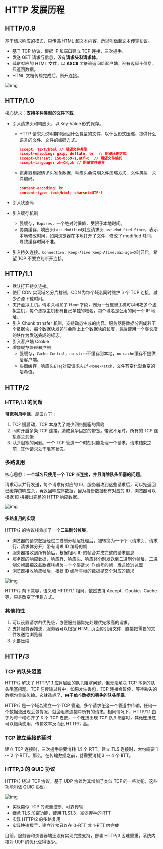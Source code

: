 # HTTP 发展历程

## HTTP/0.9

基于请求响应的模式，只传递 HTML 超文本内容，所以叫做超文本传输协议。

- 基于 TCP 协议，根据 IP 和端口建立 TCP 连接，三次握手。
- 发送 GET 请求行信息，没有**请求头和请求体**。
- 读取对应的 HTML 文件，以 **ASCII** 字符流返回给客户端，没有返回头信息，只返回数据。
- HTML 文档传输完成后，断开连接。

![img](assets/db1166c68c22a45c9858e88a234f1a34.png)

## HTTP/1.0

核心诉求：**支持多种类型的文件下载**

- 引入请求头和响应头，以 Key-Value 形式保存。

  - HTTP 请求头说明期待返回什么类型的文件、以什么形式压缩、提供什么语言的文件、文件的编码方式。

    ```json
    accept: text/html // 期望文件类型
    accept-encoding: gzip, deflate, br  // 期望压缩方式
    accept-Charset: ISO-8859-1,utf-8  // 期望文件编码
    accept-language: zh-CN,zh // 期望文件语言
    ```

  - 服务器根据请求头准备数据，响应头会说明文件压缩方式、文件类型、文件编码。

    ```json
    content-encoding: br
    content-type: text/html; charset=UTF-8
    ```

- 引入状态码
- 引入缓存机制
  - 强缓存，`Expires`，一个绝对时间值，受限于本地时间。
  - 协商缓存，响应头`Last-Modified`对应请求头`Last-Modified-Since`，表示本地修改时间，如果浏览器在本地打开了文件，修改了 modified 时间，导致缓存时间不准。
- 引入持久连接。`Connection: Keep-Alive Keep-Alive:max-age=X`时开启，希望 TCP 不要立刻断开连接。

## HTTP/1.1

- 默认打开持久连接。
- 使用 CDN 实现域名分片机制，CDN 为每个域名同时维护 6 个 TCP 连接，减少资源下载时间。
- 支持虚拟主机。请求头增加了 Host 字段，因为一台屋里主机可以绑定多个虚拟主机，每个虚拟主机都有自己单独的域名，每个域名是公用的同一个 IP 地址。
- 引入 Chunk transfer 机制，支持动态生成的内容。服务器将数据分割成若干个数据块，每个数据块发送时会附上上个数据块的长度，最后使用一个零长度的块作为发送完成的标志。
- 引入客户端 Cookie
- 增加缓存管理和控制
  - 强缓存，`Cache-Control`，`no-store`不缓存到本地，`no-cache`缓存不提供给客户端。
  - 协商缓存，响应头`ETag`对应请求头`If-None-Match`，文件有变化就会变的哈希值。

## HTTP/2

### HTTP/1.1 的问题

**带宽利用率低**，原因有下：

1. TCP 慢启动，TCP 本身为了减少网络拥塞的策略
2. 同时开启多条 TCP 连接，造成竞争固定的带宽。带宽不足时，所有的 TCP 连接都会变慢
3. 队头阻塞的问题。一个 TCP 管道一个时刻只能处理一个请求，请求结束之前，其他请求处于阻塞状态。

### 多路复用

核心思想：**一个域名只使用一个 TCP 长连接，并且消除队头阻塞的问题**。

请求可以并行发送，每个请求有对应的 ID，服务器收到这些请求后，可以先返回已缓存的响应头，再返回响应体数据，因为每份数据都有对应的 ID，浏览器可以根据 ID 拼接出完整的 HTTP 响应数据。

![img](assets/0a990f86ad9c19fd7d7620b2ef7ee900.jpg)

#### 多路复用的实现

HTTP/2 的协议栈添加了一个**二进制分帧层**。

- 浏览器的请求数据经过二进制分帧层处理后，被转换为一个个（请求头、请求行、请求体分开）带有请求 ID 编号的帧
- 服务器接收到所有帧后，根据相同 ID 的帧合并成完整的请求信息
- 服务器的响应数据，响应行、响应头、响应体分别发送到二进制分帧层，二进制分帧层把这些数据转换为一个个带请求 ID 编号的帧，发送给浏览器
- 浏览器接收响应帧后，根据 ID 编号将帧的数据提交个对应的请求

![img](assets/86cdf01a3af7f4f755d28917e58aae6a.png)

HTTP/2 向下兼容，语义和 HTTP/1.1 相同，依然支持 Accept、Cookie、Cache 等，只是改变了传输方式。

### 其他特性

1. 可以设置请求的优先级，方便服务器优先处理优先级高的请求。
2. 支持服务器推送，服务器可以根据 HTML 页面的引用文件，直接把需要的文件发送给浏览器
3. 头部压缩

## HTTP/3

### TCP 的队头阻塞

HTTP/2 解决了 HTTP/1.1 应用层面的队头阻塞问题，但无法解决 TCP 本身的队头阻塞问题。TCP 在传输过程中，如果发生丢包，TCP 连接会暂停，等待丢失的数据包重新传输。这就造成了，**由于单个数据包丢失的队头阻塞**。

HTTP/2 是一个域名建立一个 TCP 管道，多个请求在这一个管道中传输，任何一个数据流出现丢包情况，就会阻塞连接中所有的请求。相同情况下，HTTP/1.1 由于为每个域名开了 6 个 TCP 连接，一个连接出现 TCP 队头阻塞时，其他连接还可以继续使用，传输效率反而比 HTTP/2 高。

### TCP 建立连接的延时

建立 TCP 连接时，三次握手需要消耗 1.5 个 RTT。建立 TLS 连接时，大约需要 1 ～ 2 个 RTT。那么，在传输数据之前，就需要消耗 3 ～ 4 个 RTT。

### HTTP/3 的 QUIC 协议

HTTP/3 绕过 TCP 协议，基于 UDP 协议为其增加了类似 TCP 的一些功能，这些功能叫做 QUIC 协议。

![img](assets/0bae470bb49747b9a59f9f4bb496a9c6.png)

- 实现类似 TCP 的流量控制、可靠传输
- 继承 TLS 加密功能，使用 TLS1.3，减少握手的 RTT
- 实现 HTTP/2 的多路复用
- 实现快速握手，建立连接可以在 0-RTT 或 1-RTT 内完成

目前，服务器和浏览器端还没有实现完整支持，部署 HTTP/3 困难重重，系统内核对 UDP 的优化做得很少。
